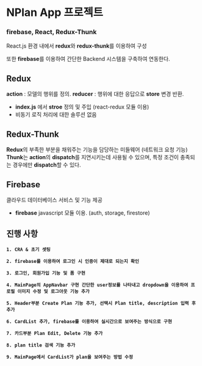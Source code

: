 # NPlan App 프로젝트

### firebase, React, Redux-Thunk

React.js 환경 내에서 **redux**와 **redux-thunk**를 이용하여 구성

또한 **firebase**를 이용하여 간단한 Backend 시스템을 구축하여 연동한다.

## Redux

**action** : 모델의 행위를 정의.
**reducer** : 행위에 대한 응답으로 **store** 변경 반환.

- **index.js** 에서 **stroe** 정의 및 주입 (react-redux 모듈 이용)
- 비동기 로직 처리에 대한 솔루션 없음

## Redux-Thunk

**Redux**의 부족한 부분을 채워주는 기능을 담당하는 미들웨어 (네트워크 요청 기능)
**Thunk**는 **action**의 **dispatch**를 지연시키는데 사용될 수 있으며,
특정 조건이 충족되는 경우에만 **dispatch**할 수 있다.

## Firebase

클라우드 데이터베이스 서비스 및 기능 제공

- **firebase** javascript 모듈 이용. (auth, storage, firestore)

## 진행 사항

**`1. CRA & 초기 셋팅`**

**`2. firebase를 이용하여 로그인 시 인증이 제대로 되는지 확인`**

**`3. 로그인, 회원가입 기능 및 폼 구현`**

**`4. MainPage의 AppNavbar 구현 간단한 user정보를 나타내고 dropdown을 이용하여 프로필 이미지 수정 및 로그아웃 기능 추가`**

**`5. Header부분 Create Plan 기능 추가, 선택시 Plan title, description 입력 후 추가`**

**`6. CardList 추가, firebase를 이용하여 실시간으로 보여주는 방식으로 구현`**

**`7. 카드부분 Plan Edit, Delete 기능 추가`**

**`8. plan title 검색 기능 추가`**

**`9. MainPage에서 CardList가 plan을 보여주는 방법 수정`**
